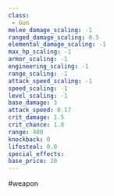 ```yaml
---
class: 
 - Gun
melee_damage_scaling: -1
ranged_damage_scaling: 0.5
elemental_damage_scaling: -1
max_hp_scaling: -1
armor_scaling: -1
engineering_scaling: -1
range_scaling: -1
attack_speed_scaling: -1
speed_scaling: -1
level_scaling: -1
base_damage: 3
attack_speed: 0.17
crit_damage: 1.5
crit_chance: 1.0
range: 400
knockback: 0
lifesteal: 0.0
special_effects: 
base_price: 20
---
```

#weapon